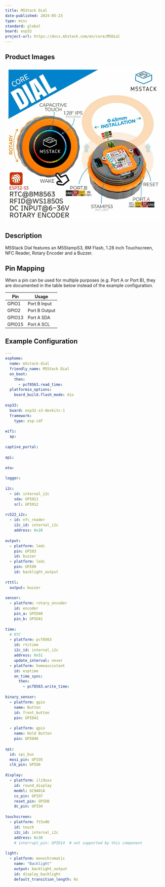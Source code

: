 ```yaml
---
title: M5Stack Dial
date-published: 2024-05-23
type: misc
standard: global
board: esp32
project-url: https://docs.m5stack.com/en/core/M5Dial
---
```


## Product Images

![M5Stack Dial](M5Stack-Dial.png "M5Stack Dial")

## Description

M5Stack Dial features an M5StampS3, 8M Flash, 1.28 inch Touchscreen, NFC Reader, Rotary Encoder and a Buzzer.

## Pin Mapping

When a pin can be used for multiple purposes (e.g. Port A or Port B), they are documented in the table below instead of
the example configuration.

| Pin    | Usage         |
| ------ | ------------- |
| GPIO1  | Port B Input  |
| GPIO2  | Port B Output |
| GPIO13 | Port A SDA    |
| GPIO15 | Port A SCL    |

## Example Configuration

```yaml
---
esphome:
  name: m5stack-dial
  friendly_name: M5Stack Dial
  on_boot:
    then:
      - pcf8563.read_time:
  platformio_options:
    board_build.flash_mode: dio

esp32:
  board: esp32-s3-devkitc-1
  framework:
    type: esp-idf

wifi:
  ap:

captive_portal:

api:

ota:

logger:

i2c:
  - id: internal_i2c
    sda: GPIO11
    scl: GPIO12

rc522_i2c:
  - id: nfc_reader
    i2c_id: internal_i2c
    address: 0x28

output:
  - platform: ledc
    pin: GPIO3
    id: buzzer
  - platform: ledc
    pin: GPIO9
    id: backlight_output

rtttl:
  output: buzzer

sensor:
  - platform: rotary_encoder
    id: encoder
    pin_a: GPIO40
    pin_b: GPIO41

time:
  # RTC
  - platform: pcf8563
    id: rtctime
    i2c_id: internal_i2c
    address: 0x51
    update_interval: never
  - platform: homeassistant
    id: esptime
    on_time_sync:
      then:
        - pcf8563.write_time:

binary_sensor:
  - platform: gpio
    name: Button
    id: front_button
    pin: GPIO42

  - platform: gpio
    name: Hold Button
    pin: GPIO46

spi:
  id: spi_bus
  mosi_pin: GPIO5
  clk_pin: GPIO6

display:
  - platform: ili9xxx
    id: round_display
    model: GC9A01A
    cs_pin: GPIO7
    reset_pin: GPIO8
    dc_pin: GPIO4

touchscreen:
  - platform: ft5x06
    id: touch
    i2c_id: internal_i2c
    address: 0x38
    # interrupt_pin: GPIO14  # not supported by this component

light:
  - platform: monochromatic
    name: "Backlight"
    output: backlight_output
    id: display_backlight
    default_transition_length: 0s
```
